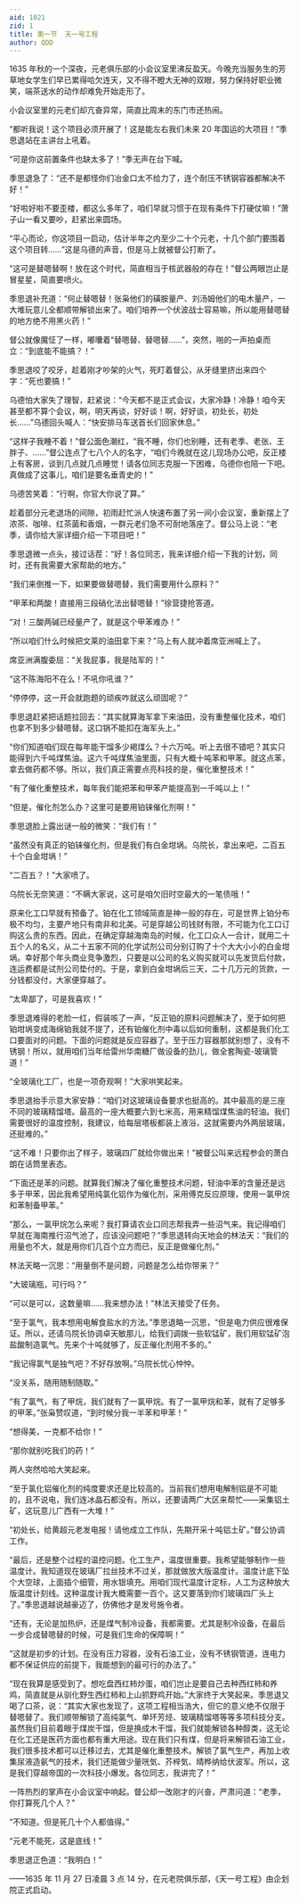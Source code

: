 ```yaml
---
aid: 1021
zid: 1
title: 第一节  天一号工程
author: QDD
---
```


1635 年秋的一个深夜，元老俱乐部的小会议室里沸反盈天。今晚充当服务生的芳草地女学生们早已累得哈欠连天，又不得不瞪大无神的双眼，努力保持好职业微笑，端茶送水的动作却难免开始走形了。

小会议室里的元老们却亢奋异常，简直比周末的东门市还热闹。

“都听我说！这个项目必须开展了！这是能左右我们未来 20 年国运的大项目！”季思退站在主讲台上吼着。

“可是你这前置条件也缺太多了！”季无声在台下喊。

季思退急了：“还不是都怪你们冶金口太不给力了，连个耐压不锈钢容器都解决不好！”

“好啦好啦不要歪楼，都这么多年了，咱们早就习惯于在现有条件下打硬仗嘛！”萧子山一看又要吵，赶紧出来圆场。

“平心而论，你这项目一启动，估计半年之内至少二十个元老，十几个部门要围着这个项目转……”这是乌德的声音，但是马上就被督公打断了。

“这可是替嗯替啊！放在这个时代，简直相当于核武器般的存在！”督公两眼岂止是冒星星，简直要喷火。

季思退补充道：“何止替嗯替！张枭他们的磺胺量产、刘汤姆他们的电木量产，一大堆玩意儿全都顺带解锁出来了。咱们培养一个伏波战士容易嘛，所以能用替嗯替的地方绝不用黑火药！”

督公就像魔怔了一样，嘟囔着“替嗯替、替嗯替……”，突然，啪的一声拍桌而立：“到底能不能搞？！”

季思退咬了咬牙，趁着刚才吵架的火气，死盯着督公，从牙缝里挤出来四个字：“死也要搞！”

乌德怕大家失了理智，赶紧说：“今天都不是正式会议，大家冷静！冷静！咱今天甚至都不算个会议，啊，明天再谈，好好谈！啊，好好谈，初处长，初处长……”乌德回头喊人：“快安排马车送首长们回家休息。”

“这样子我睡不着！”督公面色潮红，“我不睡，你们也别睡，还有老季、老张、王胖子、……”督公连点了七八个人的名字，“咱们今晚就在这儿现场办公吧，反正楼上有客房，谈到几点就几点睡觉！请各位同志克服一下困难，乌德你也陪一下吧。真做成了这事儿，咱们是要名垂青史的！”

乌德苦笑着：“行啊，你官大你说了算。”

趁着部分元老退场的间隙，初雨赶忙派人快速布置了另一间小会议室，重新摆上了浓茶、咖啡、红茶菌和香烟，一群元老们急不可耐地落座了。督公马上说：“老季，请你给大家详细介绍一下项目吧！”

季思退微一点头，接过话茬：“好！各位同志，我来详细介绍一下我的计划，同时，还有我需要大家帮助的地方。”

“我们来倒推一下，如果要做替嗯替，我们需要用什么原料？”

“甲苯和两酸！直接用三段硝化法出替嗯替！”徐营捷抢答道。

“对！三酸两碱已经量产了，就是这个甲苯难办！”

“所以咱们什么时候把文莱的油田拿下来？”马上有人就冲着席亚洲喊上了。

席亚洲满腹委屈：“关我屁事，我是陆军的！”

“这不陈海阳不在么！不吼你吼谁？”

“停停停，这一开会就跑题的顽疾咋就这么顽固呢？”

季思退赶紧把话题拉回去：“其实就算海军拿下来油田，没有重整催化技术，咱们也拿不到多少替嗯替。这口锅不能扣在海军头上。”

“你们知道咱们现在每年能干馏多少褐煤么？十六万吨。听上去很不错吧？其实只能得到六千吨煤焦油。这六千吨煤焦油里面，只有大概十吨苯和甲苯。就这点苯，拿去做药都不够。所以，我们真正需要点亮科技的是，催化重整技术！”

“有了催化重整技术，每年我们能把苯和甲苯产能提高到一千吨以上！”

“但是，催化剂怎么办？这里可是要用铂铼催化剂啊！”

季思退脸上露出谜一般的微笑：“我们有！”

“虽然没有真正的铂铼催化剂，但是我们有白金坩埚。乌院长，拿出来吧，二百五十个白金坩埚！”

“二百五？！”大家喷了。

乌院长无奈笑道：“不瞒大家说，这可是咱欠旧时空最大的一笔债哦！”

原来化工口早就有预备了。铂在化工领域简直是神一般的存在，可是世界上铂分布极不均匀，主要产地只有南非和北美。可是穿越公司钱财有限，不可能为化工口订购这么贵的东西。因此，在确定穿越海南岛的时候，化工口众人一合计，就用二十五个人的名义，从二十五家不同的化学试剂公司分别订购了十个大大小小的白金坩埚。幸好那个年头商业竞争激烈，只要是以公司的名义购买就可以先发货后付款，连运费都是试剂公司垫付的。于是，拿到白金坩埚后三天，二十几万元的货款，一分钱都没付，大家便穿越了。

“太卑鄙了，可是我喜欢！”

季思退难得的老脸一红，假装咳了一声，“反正铂的原料问题解决了，至于如何把铂坩埚变成海绵铂我就不提了，还有铂催化剂中毒以后如何重制，这都是我们化工口要面对的问题。下面的问题就是反应容器了。至于压力容器那就别想了，没有不锈钢！所以，就用咱们当年给雷州华南糖厂做设备的劲儿，做全套陶瓷-玻璃管道！”

“全玻璃化工厂，也是一项奇观啊！”大家哄笑起来。

季思退抬手示意大家安静：“咱们对这玻璃设备要求也挺高的。其中最高的是三座不同的玻璃精馏塔。最高的一座大概要六到七米高，用来精馏煤焦油的轻油。我们需要很好的温度控制，我建议，给每层塔板都装上液浴，这就需要内外两层玻璃，还挺难的。”

“这不难！只要你出了样子，玻璃四厂就给你做出来！”被督公叫来远程参会的萧白朗在话筒里表态。

“下面还是苯的问题。就算我们解决了催化重整技术问题，轻油中苯的含量还是远多于甲苯，因此我希望用纯氯化铝作为催化剂，采用傅克反应原理，使用一氯甲烷和苯制备甲苯。”

“那么，一氯甲烷怎么来呢？我打算请农业口同志帮我弄一些沼气来。我记得咱们早就在海南推行沼气池了，应该没问题吧？”季思退转向天地会的林法天：“我们的用量也不大，就是用你们几百个立方而已，反正是做催化剂。”

林法天略一沉思：“用量倒不是问题，问题是怎么给你带来？”

“大玻璃瓶，可行吗？”

“可以是可以，这数量嘛……我来想办法！”林法天接受了任务。

“至于氯气，我本想用电解食盐水的方法。”季思退略一沉思，“但是电力供应很难保证。所以，还请乌院长协调卓天敏那儿，给我们调拨一些软锰矿，我们用软锰矿泡盐酸制造氯气。先来个十吨就够了，反正催化剂用不多的。”

“我记得氯气是独气吧？不好存放啊。”乌院长忧心忡忡。

“没关系，随用随制随取。”

“有了氯气，有了甲烷，我们就有了一氯甲烷。有了一氯甲烷和苯，就有了足够多的甲苯。”张枭赞叹道，“到时候分我一半苯和甲苯！”

“想得美，一克都不给你！”

“那你就别吃我们的药！”

两人突然哈哈大笑起来。

“至于氯化铝催化剂的纯度要求还是比较高的。当前我们想用电解制铝是不可能的，且不说电，我们连冰晶石都没有。所以，还要请两广大区来帮忙——采集铝土矿，这玩意儿广西有一大堆！”

“初处长，给黄超元老发电报！请他成立工作队，先期开采十吨铝土矿。”督公协调工作。

“最后，还是整个过程的温控问题。化工生产，温度很重要。我希望能够制作一些温度计。我知道现在玻璃厂拉丝技术不过关，那就做放大版温度计。温度计底下坠个大空球，上面插个细管，用水银填充。用咱们现代温度计定标，人工为这种放大版温度计刻线。这种温度计我大概需要一百个。这又要落到你们玻璃四厂头上了。”季思退越说越豪迈了，仿佛他才是发号施令者。

“还有，无论是加热炉，还是煤气制冷设备，我都需要。尤其是制冷设备，在最后一步合成替嗯替的时候，可是我们生命的保障啊！”

“这就是初步的计划。在没有压力容器，没有石油工业，没有不锈钢管道，连电力都不保证供应的前提下，我能想到的最可行的办法了。”

“现在我算是感受到了。想吃盘西红柿炒蛋，咱们岂止是要自己去种西红柿和养鸡，简直就是从驯化野生西红柿和上山抓野鸡开始。”大家终于大笑起来。季思退又喝了口茶，说：“其实大家也发现了，这项工程相当浩大，但它的意义绝不仅限于替嗯替了。我们顺带解锁了高纯氯气、单环芳烃、玻璃精馏塔等等多项科技分支。虽然我们目前着眼于煤炭干馏，但是换成木干馏，我们就能解锁各种醇类，这无论在化工还是医药方面也都有重大用途。现在我们只有煤，但是将来解锁石油工业，我们很多技术都可以迁移过去，尤其是催化重整技术。解锁了氯气生产，再加上收集尿液造氨气的技术，我们还能做少量咣気、芥梓気、晴桦纳给伏波军。所以，这是我们穿越帝国的一次科技小爆发。各位同志，我讲完了！”

一阵热烈的掌声在小会议室中响起。督公却一改刚才的兴奋，严肃问道：“老季，你打算死几个人？”

“不知道。但是死几十个人都值得。”

“元老不能死，这是底线！”

季思退正色道：“我明白！”

——1635 年 11 月 27 日凌晨 3 点 14 分，在元老院俱乐部，《天一号工程》由企划院正式启动。

